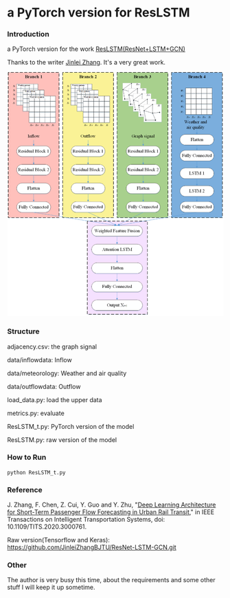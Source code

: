 # a PyTorch version for ResLSTM

### Introduction

a PyTorch version for the work [ResLSTM(ResNet+LSTM+GCN)](https://github.com/JinleiZhangBJTU/ResNet-LSTM-GCN.git)

Thanks to the writer [Jinlei Zhang](https://github.com/JinleiZhangBJTU). It's a very great work.

![1](./pictures/Model_structure.png)

### Structure

adjacency.csv: the graph signal

data/inflowdata: Inflow

data/meteorology: Weather and air quality

data/outflowdata: Outflow

load_data.py: load the upper data

metrics.py: evaluate

ResLSTM_t.py: PyTorch version of the model

ResLSTM.py: raw version of the model

### How to Run

```
python ResLSTM_t.py
```

### Reference

J. Zhang, F. Chen, Z. Cui, Y. Guo and Y. Zhu, "[Deep Learning Architecture for Short-Term Passenger Flow Forecasting in Urban Rail Transit](http://doi.org/10.1109/TITS.2020.3000761)," in IEEE Transactions on Intelligent Transportation Systems, doi: 10.1109/TITS.2020.3000761.

Raw version(Tensorflow and Keras): https://github.com/JinleiZhangBJTU/ResNet-LSTM-GCN.git

### Other

The author is very busy this time, about the requirements and some other stuff I will keep it up sometime.
